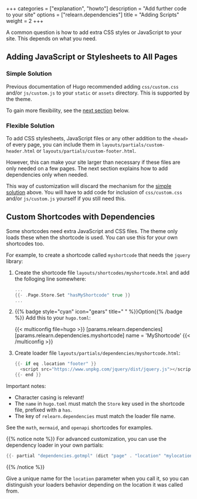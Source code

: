 +++
categories = ["explanation", "howto"]
description = "Add further code to your site"
options = ["relearn.dependencies"]
title = "Adding Scripts"
weight = 2
+++

A common question is how to add extra CSS styles or JavaScript to your site. This depends on what you need.

## Adding JavaScript or Stylesheets to All Pages

### Simple Solution

Previous documentation of Hugo recommended adding `css/custom.css` and/or `js/custom.js` to your `static` or `assets` directory. This is supported by the theme.

To gain more flexibility, see the [next section](#flexible-solution) below.

### Flexible Solution

To add CSS stylesheets, JavaScript files or any other addition to the `<head>` of every page, you can include them in `layouts/partials/custom-header.html` or `layouts/partials/custom-footer.html`.

However, this can make your site larger than necessary if these files are only needed on a few pages. The next section explains how to add dependencies only when needed.

This way of customization will discard the mechanism for the [simple solution](#simple-solution) above. You will have to add code for inclusion of `css/custom.css` and/or `js/custom.js` yourself if you still need this.

## Custom Shortcodes with Dependencies

Some shortcodes need extra JavaScript and CSS files. The theme only loads these when the shortcode is used. You can use this for your own shortcodes too.

For example, to create a shortcode called `myshortcode` that needs the `jquery` library:

1. Create the shortcode file `layouts/shortcodes/myshortcode.html` and add the folloging line somewhere:

    ````go {title="layouts/shortcodes/myshortcode.html"}
    ...
    {{- .Page.Store.Set "hasMyShortcode" true }}
    ...
    ````

2. {{% badge style="cyan" icon="gears" title=" " %}}Option{{% /badge %}} Add this to your `hugo.toml`:

    {{< multiconfig file=hugo >}}
    [params.relearn.dependencies]
      [params.relearn.dependencies.myshortcode]
        name = 'MyShortcode'
    {{< /multiconfig >}}

3. Create loader file `layouts/partials/dependencies/myshortcode.html`:

    ````go {title="layouts/partials/dependencies/myshortcode.html"}
    {{- if eq .location "footer" }}
      <script src="https://www.unpkg.com/jquery/dist/jquery.js"></script>
    {{- end }}
    ````

Important notes:

- Character casing is relevant!
- The `name` in `hugo.toml` must match the `Store` key used in the shortcode file, prefixed with a `has`.
- The key of `relearn.dependencies` must match the loader file name.

See the `math`, `mermaid`, and `openapi` shortcodes for examples.

{{% notice note %}}
For advanced customization, you can use the dependency loader in your own partials:

````go
{{- partial "dependencies.gotmpl" (dict "page" . "location" "mylocation") }}
````
{{% /notice %}}

Give a unique name for the `location` parameter when you call it, so you can distinguish your loaders behavior depending on the location it was called from.
